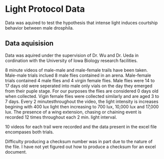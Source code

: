# Light Protocol Data
Data was aquired to test the hypothesis that intense light induces courtship behavior
between male drosphila.

## Data aquisision

Data was aquired under the supervision of Dr. Wu and Dr. Ueda in cordination with
the University of Iowa Biology research facilities. 

8 minute videos of male-male and male-female trails have been taken. Male-male trials
inclued 8 male flies contained in an arena. Male-female trials contained 4 male flies
and 4 virgin female flies. Male flies were 14 to 17 days old were seperated into male 
only vials on the day they emerged from their puple stage. For our purposes the flies
are considered 0 days old when collected. Vigin female flies were collected similarly
and are aged 3 to 7 days.
Every 2 minutesthroughout the video, the light intensity is increases begining with 
400 lux light then increasing to 700 lux, 10,000 lux and 17,000 lux. 
The presence of a wing extension, chasing or chaining event is recorded 12 times 
throughout each 2 min. light interval. 

10 videos for each trail were recorded and the data present in the excel file encompases 
both trials.

Difficulty producing a checksum number was in part due to the nature of the file. 
I have not yet figured out how to produce a checksum for an excel document. 

